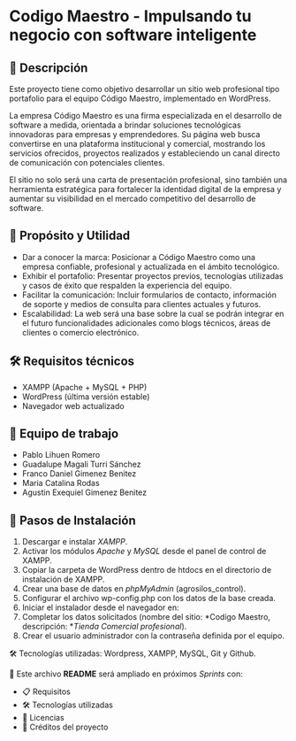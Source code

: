 # Codigo Maestro - Impulsando tu negocio con software inteligente

## 📌 Descripción
Este proyecto tiene como objetivo desarrollar un sitio web profesional tipo portafolio para el equipo Código Maestro, implementado en WordPress.

La empresa Código Maestro es una firma especializada en el desarrollo de software a medida, orientada a brindar soluciones tecnológicas innovadoras para empresas y emprendedores. Su página web busca convertirse en una plataforma institucional y comercial, mostrando los servicios ofrecidos, proyectos realizados y estableciendo un canal directo de comunicación con potenciales clientes.

El sitio no solo será una carta de presentación profesional, sino también una herramienta estratégica para fortalecer la identidad digital de la empresa y aumentar su visibilidad en el mercado competitivo del desarrollo de software.


## 🎯 Propósito y Utilidad
- Dar a conocer la marca: Posicionar a Código Maestro como una empresa confiable, profesional y actualizada en el ámbito tecnológico.
- Exhibir el portafolio: Presentar proyectos previos, tecnologías utilizadas y casos de éxito que respalden la experiencia del equipo.
- Facilitar la comunicación: Incluir formularios de contacto, información de soporte y medios de consulta para clientes actuales y futuros.
- Escalabilidad: La web será una base sobre la cual se podrán integrar en el futuro funcionalidades adicionales como blogs técnicos, áreas de clientes o comercio electrónico.

 ## 🛠️ Requisitos técnicos
- XAMPP (Apache + MySQL + PHP)
- WordPress (última versión estable)
- Navegador web actualizado

 ## 👥 Equipo de trabajo
- Pablo Lihuen Romero
- Guadalupe Magali Turri Sánchez
- Franco Daniel Gimenez Benitez
- Maria Catalina Rodas
- Agustin Exequiel Gimenez Benitez

## 🔧 Pasos de Instalación 
1. Descargar e instalar *XAMPP*. 
2. Activar los módulos *Apache* y *MySQL* desde el panel de control de XAMPP. 
3. Copiar la carpeta de WordPress dentro de htdocs en el directorio de instalación de XAMPP. 
4. Crear una base de datos en *phpMyAdmin* (agrosilos_control). 
5. Configurar el archivo wp-config.php con los datos de la base creada.
6. Iniciar el instalador desde el navegador en: 
7. Completar los datos solicitados (nombre del sitio: *Codigo Maestro, descripción: **Tienda Comercial profesional*). 
8. Crear el usuario administrador con la contraseña definida por el equipo.

🛠️ Tecnologías utilizadas: 
Wordpress, XAMPP, MySQL, Git y Github.

📄 Este archivo **README** será ampliado en próximos *Sprints* con:  
- 📋 Requisitos  
- 🛠️ Tecnologías utilizadas  
- 📜 Licencias  
- 🙌 Créditos del proyecto 